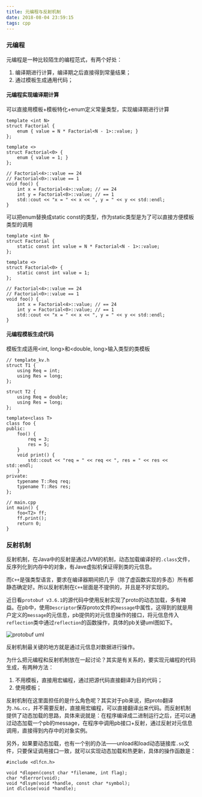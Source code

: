 ```yaml
---
title: 元编程与反射机制
date: 2018-08-04 23:59:15
tags: cpp
---
```

### 元编程
元编程是一种比较陌生的编程范式，有两个好处：
1. 编译期进行计算，编译期之后直接得到常量结果；
2. 通过模板生成通用代码；

#### 元编程实现编译期计算
可以直接用模板+模板特化+enum定义常量类型，实现编译期进行计算
```
template <int N>
struct Factorial {                             
    enum { value = N * Factorial<N - 1>::value; }
};

template <>
struct Factorial<0> {
    enum { value = 1; }
};

// Factorial<4>::value == 24
// Factorial<0>::value == 1
void foo() {
    int x = Factorial<4>::value; // == 24
    int y = Factorial<0>::value; // == 1
    std::cout << "x = " << x << ", y = " << y << std::endl;
}  
```
可以把enum替换成static const的类型，作为static类型是为了可以直接方便模板类型的调用
```
template <int N>
struct Factorial {                             
    static const int value = N * Factorial<N - 1>::value;
};

template <>
struct Factorial<0> {
    static const int value = 1;
};

// Factorial<4>::value == 24
// Factorial<0>::value == 1
void foo() {
    int x = Factorial<4>::value; // == 24
    int y = Factorial<0>::value; // == 1
    std::cout << "x = " << x << ", y = " << y << std::endl;
}  
```

#### 元编程模板生成代码
模板生成适用<int, long>和<double, long>输入类型的类模板
```
// template_kv.h
struct T1 {
    using Req = int;
    using Res = long;
};

struct T2 {
    using Req = double;
    using Res = long;
};

template<class T>
class foo {
public:
    foo() {
        req = 3;
        res = 5;
    }                                                                                                                      
    void print() {
        std::cout << "req = " << req << ", res = " << res << std::endl;
    }                                                                                                                      
private:
    typename T::Req req;
    typename T::Res res;
}; 

// main.cpp
int main() {
    foo<T2> ff;
    ff.print();
    return 0;
}   
```

### 反射机制
反射机制，在Java中的反射是通过JVM的机制，动态加载编译好的`.class`文件，反序列化到内存中的对象，有Jave虚拟机保证得到类的元信息。

而`C++`是强类型语言，要求在编译器期间把几乎（除了虚函数实现的多态）所有都静态确定好。所以反射机制在`C++`层面是不提供的，并且是不好实现的。

近日看`protobuf v3.6.1`的源代码中使用反射实现了proto的动态加载，多有裨益。在pb中，使用`Descriptor`保存proto文件的`message`中属性，这得到的就是用户定义的`message`的元信息，pb提供的对元信息操作的接口，将元信息传入`reflection`类中通过`reflection`的函数操作，具体的pb关键uml图如下。

![protobuf uml](o_protobuf_classdiagram.png)

反射机制最关键的地方就是通过元信息对数据进行操作。

为什么把元编程和反射机制放在一起讨论？其实是有关系的，要实现元编程的代码生成，有两种方法：
1. 不用模板，直接用宏编程，通过把源代码直接翻译为目的代码；
2. 使用模板；

反射机制在这里面担任的是什么角色呢？其实对于pb来说，把proto翻译为`.h&.cc`，并不需要反射，直接用宏编程，可以直接翻译出来代码。而反射机制提供了动态加载的思路，具体来说就是：在程序编译成二进制运行之后，还可以通过动态加载一个pb的message，在程序中调用pb接口+反射，通过反射对元信息调用，直接得到内存中的对象实例。

另外，如果要动态加载，也有一个别的办法——unload和load动态链接库`.so`文件，只要保证调用接口一致，就可以实现动态加载和热更新，具体的操作函数是：
```
#include <dlfcn.h>

void *dlopen(const char *filename, int flag);
char *dlerror(void);
void *dlsym(void *handle, const char *symbol);
int dlclose(void *handle);
```
